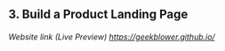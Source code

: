 ## 3. Build a Product Landing Page
###### Website link (Live Preview) https://geekblower.github.io/

![]()
